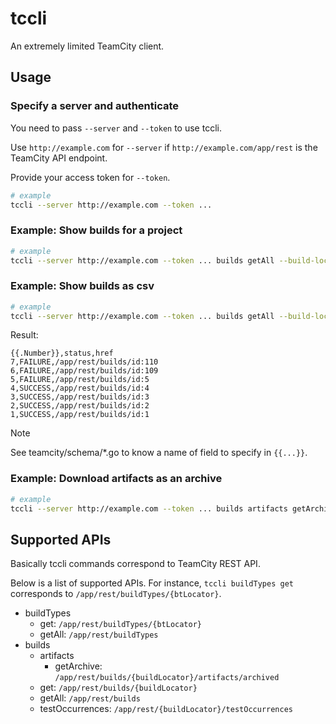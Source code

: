 tccli
====================

An extremely limited TeamCity client.

## Usage

### Specify a server and authenticate
You need to pass `--server` and `--token` to use tccli.

Use `http://example.com` for `--server` if `http://example.com/app/rest` is the TeamCity API endpoint.

Provide your access token for `--token`.

```sh
# example
tccli --server http://example.com --token ...
```

### Example: Show builds for a project
```sh
# example
tccli --server http://example.com --token ... builds getAll --build-locator 'project:TeamCityProject'
```

### Example: Show builds as csv
```sh
# example
tccli --server http://example.com --token ... builds getAll --build-locator 'project:TeamCityProject' --output csv --csv-format '{{.Number}},{{.Status}}|status,{{.Href}}|href'
```

Result:
```csv
{{.Number}},status,href
7,FAILURE,/app/rest/builds/id:110
6,FAILURE,/app/rest/builds/id:109
5,FAILURE,/app/rest/builds/id:5
4,SUCCESS,/app/rest/builds/id:4
3,SUCCESS,/app/rest/builds/id:3
2,SUCCESS,/app/rest/builds/id:2
1,SUCCESS,/app/rest/builds/id:1
```

> [!NOTE]
> See teamcity/schema/*.go to know a name of field to specify in `{{...}}`.

### Example: Download artifacts as an archive
```sh
# example
tccli --server http://example.com --token ... builds artifacts getArchive --build-locator 'id:1' > artifacts.zip
```

## Supported APIs

Basically tccli commands correspond to TeamCity REST API.

Below is a list of supported APIs. For instance, `tccli buildTypes get` corresponds to `/app/rest/buildTypes/{btLocator}`.

- buildTypes
  - get: `/app/rest/buildTypes/{btLocator}`
  - getAll: `/app/rest/buildTypes`
- builds
  - artifacts
    - getArchive: `/app/rest/builds/{buildLocator}/artifacts/archived`
  - get: `/app/rest/builds/{buildLocator}`
  - getAll: `/app/rest/builds`
  - testOccurrences: `/app/rest/{buildLocator}/testOccurrences`
